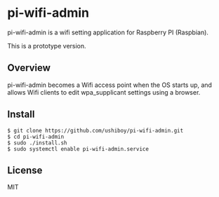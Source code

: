 pi-wifi-admin
=====

pi-wifi-admin is a wifi setting application for Raspberry PI (Raspbian).

This is a prototype version.

## Overview

pi-wifi-admin becomes a Wifi access point when the OS starts up, and allows Wifi clients to edit wpa_supplicant settings using a browser.

## Install

```
$ git clone https://github.com/ushiboy/pi-wifi-admin.git
$ cd pi-wifi-admin
$ sudo ./install.sh
$ sudo systemctl enable pi-wifi-admin.service
```

## License

MIT
